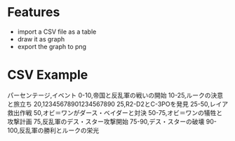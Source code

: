 # Features
- import a CSV file as a table
- draw it as graph
- export the graph to png

# CSV Example
パーセンテージ,イベント
0-10,帝国と反乱軍の戦いの開始
10-25,ルークの決意と旅立ち
20,12345678901234567890
25,R2-D2とC-3POを発見
25-50,レイア救出作戦
50,オビ＝ワンがダース・ベイダーと対決
50-75,オビ＝ワンの犠牲と攻撃計画
75,反乱軍のデス・スター攻撃開始
75-90,デス・スターの破壊
90-100,反乱軍の勝利とルークの栄光
